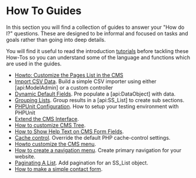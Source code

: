 # How To Guides

In this section you will find a collection of guides to answer your "How do I?" questions. These are designed to be informal and focused 
on tasks and goals rather than going into deep details.

You will find it useful to read the introduction [tutorials](/tutorials) before tackling these How-Tos so you can understand some of 
the language and functions which are used in the guides.

* [Howto: Customize the Pages List in the CMS](customize-cms-pages-list)
* [Import CSV Data](csv-import). Build a simple CSV importer using either [api:ModelAdmin] or a custom controller
* [Dynamic Default Fields](dynamic-default-fields). Pre populate a [api:DataObject] with data.
* [Grouping Lists](grouping-dataobjectsets). Group results in a [api:SS_List] to create sub sections.
* [PHPUnit Configuration](phpunit-configuration). How to setup your testing environment with PHPUnit
* [Extend the CMS Interface](extend-cms-interface). 
* [How to customize CMS Tree](customize-cms-tree).
* [How to Show Help Text on CMS Form Fields](cms-formfield-help-text).
* [Cache control](cache-control). Override the default PHP cache-control settings.
* [Howto customize the CMS menu](customize-cms-menu).
* [How to create a navigation menu](navigation-menu). Create primary navigation for your website.
* [Paginating A List](pagination). Add pagination for an SS_List object.
* [How to make a simple contact form](simple-contact-form).
